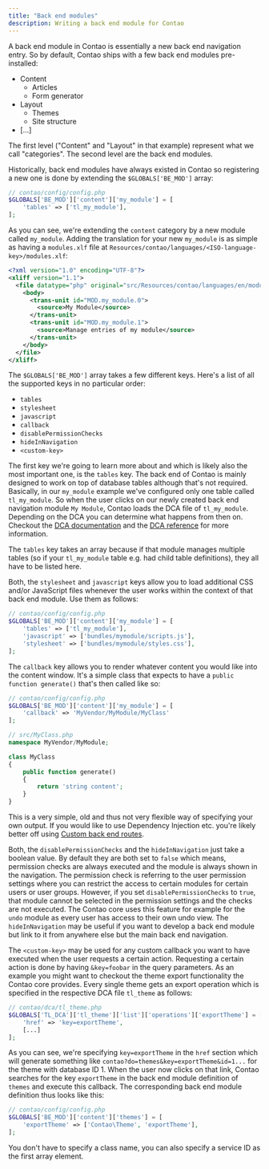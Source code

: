 ```yaml
---
title: "Back end modules"
description: Writing a back end module for Contao
---
```


A back end module in Contao is essentially a new back end navigation entry.
So by default, Contao ships with a few back end modules pre-installed:

* Content
    * Articles
    * Form generator
* Layout
    * Themes
    * Site structure
* [...]

The first level ("Content" and "Layout" in that example) represent what we call "categories".
The second level are the back end modules.

Historically, back end modules have always existed in Contao so registering a new one is done
by extending the `$GLOBALS['BE_MOD']` array:

```php
// contao/config/config.php
$GLOBALS['BE_MOD']['content']['my_module'] = [
    'tables' => ['tl_my_module'],
];
```

As you can see, we're extending the `content` category by a new module called `my_module`.
Adding the translation for your new `my_module` is as simple as having a `modules.xlf` file
at `Resources/contao/languages/<ISO-language-key>/modules.xlf`:

```xml
<?xml version="1.0" encoding="UTF-8"?>
<xliff version="1.1">
  <file datatype="php" original="src/Resources/contao/languages/en/modules.php" source-language="en">
    <body>
      <trans-unit id="MOD.my_module.0">
        <source>My Module</source>
      </trans-unit>
      <trans-unit id="MOD.my_module.1">
        <source>Manage entries of my module</source>
      </trans-unit>
    </body>
  </file>
</xliff>

```

The `$GLOBALS['BE_MOD']` array takes a few different keys.
Here's a list of all the supported keys in no particular order:

* `tables`
* `stylesheet`
* `javascript`
* `callback`
* `disablePermissionChecks`
* `hideInNavigation`
* `<custom-key>`


The first key we're going to learn more about and which is likely also the most important one, is the `tables` key.
The back end of Contao is mainly designed to work on top of database tables although that's not required.
Basically, in our `my_module` example we've configured only one table called `tl_my_module`. So when the user clicks
on our newly created back end navigation module `My Module`, Contao loads the DCA file of `tl_my_module`. Depending on the
DCA you can determine what happens from then on. Checkout the [DCA documentation](./dca.md) and
the [DCA reference](../reference/dca) for more information.

The `tables` key takes an array because if that module manages multiple tables (so if your `tl_my_module` table e.g. had
child table definitions), they all have to be listed here.

Both, the `stylesheet` and `javascript` keys allow you to load additional CSS and/or JavaScript files whenever the user
works within the context of that back end module. Use them as follows:

```php
// contao/config/config.php
$GLOBALS['BE_MOD']['content']['my_module'] = [
    'tables' => ['tl_my_module'],
    'javascript' => ['bundles/mymodule/scripts.js'],
    'stylesheet' => ['bundles/mymodule/styles.css'],
];
```

The `callback` key allows you to render whatever content you would like into the content window. It's a simple class
that expects to have a `public function generate()` that's then called like so:

```php
// contao/config/config.php
$GLOBALS['BE_MOD']['content']['my_module'] = [
    'callback' => 'MyVendor/MyModule/MyClass'
];

// src/MyClass.php
namespace MyVendor/MyModule;

class MyClass
{
    public function generate()
    {
        return 'string content';
    }
}
```

This is a very simple, old and thus not very flexible way of specifying your own output. If you would like to use
Dependency Injection etc. you're likely better off using [Custom back end routes](../cookbook/backend-routes.md).

Both, the `disablePermissionChecks` and the `hideInNavigation` just take a boolean value. By default they are both set to
`false` which means, permission checks are always executed and the module is always shown in the navigation.
The permission check is referring to the user permission settings where you can restrict the access to certain modules for
certain users or user groups. However, if you set `disablePermissionChecks` to `true`, that module cannot be selected
in the permission settings and the checks are not executed. The Contao core uses this feature for example for the `undo`
module as every user has access to their own undo view.
The `hideInNavigation` may be useful if you want to develop a back end module but link to it from anywhere else but the
main back end navigation.

The `<custom-key>` may be used for any custom callback you want to have executed when the user requests a certain action.
Requesting a certain action is done by having `&key=foobar` in the query parameters.
As an example you might want to checkout the theme export functionality the Contao core provides. Every single theme
gets an export operation which is specified in the respective DCA file `tl_theme` as follows:

```php
// contao/dca/tl_theme.php
$GLOBALS['TL_DCA']['tl_theme']['list']['operations']['exportTheme'] = [
    'href' => 'key=exportTheme',
    [...]
];
```

As you can see, we're specifying `key=exportTheme` in the `href` section which will generate something
like `contao?do=themes&key=exportTheme&id=1...` for the theme with database ID 1. When the user now clicks on that link,
Contao searches for the key `exportTheme` in the back end module definition of `themes` and execute this callback.
The corresponding back end module definition thus looks like this:

```php
// contao/config/config.php
$GLOBALS['BE_MOD']['content']['themes'] = [
    'exportTheme' => ['Contao\Theme', 'exportTheme'],
];
```

You don't have to specify a class name, you can also specify a service ID as the first array element.

